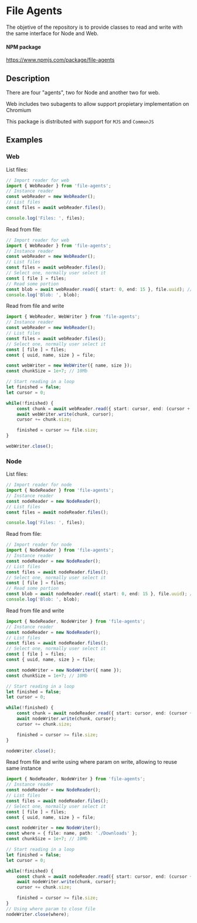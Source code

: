 # File Agents

The objetive of the repository is to provide classes to read and write with the same interface for Node and Web.

#### NPM package
https://www.npmjs.com/package/file-agents


## Description

There are four "agents", two for Node and another two for web.

Web includes two subagents to allow support propietary implementation on Chromium

This package is distributed with support for `MJS` and `CommonJS`


## Examples

### Web

List files:

``` ts
// Import reader for web
import { WebReader } from 'file-agents';
// Instance reader
const webReader = new WebReader();
// List files
const files = await webReader.files();

console.log('Files: ', files);

```

Read from file:
``` ts
// Import reader for web
import { WebReader } from 'file-agents';
// Instance reader
const webReader = new WebReader();
// List files
const files = await webReader.files();
// Select one, normally user select it
const [ file ] = files;
// Read some portion
const blob = await webReader.read({ start: 0, end: 15 }, file.uuid); // uuid is optional except first time
console.log('Blob: ', blob);

```

Read from file and write

``` ts
import { WebReader, WebWriter } from 'file-agents';
// Instance reader
const webReader = new WebReader();
// List files
const files = await webReader.files();
// Select one, normally user select it
const [ file ] = files;
const { uuid, name, size } = file;

const webWriter = new WebWriter({ name, size });
const chunkSize = 1e+7; // 10Mb

// Start reading in a loop
let finished = false;
let cursor = 0;

while(!finished) {
    const chunk = await webReader.read({ start: cursor, end: (cursor + chunkSize) }, uuid);
    await webWriter.write(chunk, cursor);
    cursor += chunk.size;

    finished = cursor >= file.size;
}

webWriter.close();
```

### Node

List files:

``` ts
// Import reader for node
import { NodeReader } from 'file-agents';
// Instance reader
const nodeReader = new NodeReader();
// List files
const files = await nodeReader.files();

console.log('Files: ', files);

```

Read from file:
``` ts
// Import reader for node
import { NodeReader } from 'file-agents';
// Instance reader
const nodeReader = new NodeReader();
// List files
const files = await nodeReader.files();
// Select one, normally user select it
const [ file ] = files;
// Read some portion
const blob = await nodeReader.read({ start: 0, end: 15 }, file.uuid); // uuid is optional except first time
console.log('Blob: ', blob);

```

Read from file and write

``` ts
import { NodeReader, NodeWriter } from 'file-agents';
// Instance reader
const nodeReader = new NodeReader();
// List files
const files = await nodeReader.files();
// Select one, normally user select it
const [ file ] = files;
const { uuid, name, size } = file;

const nodeWriter = new NodeWriter({ name });
const chunkSize = 1e+7; // 10Mb

// Start reading in a loop
let finished = false;
let cursor = 0;

while(!finished) {
    const chunk = await nodeReader.read({ start: cursor, end: (cursor + chunkSize) }, uuid);
    await nodeWriter.write(chunk, cursor);
    cursor += chunk.size;

    finished = cursor >= file.size;
}

nodeWriter.close();
```

Read from file and write using where param on write, allowing to reuse same instance

```ts
import { NodeReader, NodeWriter } from 'file-agents';
// Instance reader
const nodeReader = new NodeReader();
// List files
const files = await nodeReader.files();
// Select one, normally user select it
const [ file ] = files;
const { uuid, name, size } = file;

const nodeWriter = new NodeWriter();
const where = { file: name, path: './Downloads' };
const chunkSize = 1e+7; // 10Mb

// Start reading in a loop
let finished = false;
let cursor = 0;

while(!finished) {
    const chunk = await nodeReader.read({ start: cursor, end: (cursor + chunkSize) }, uuid);
    await nodeWriter.write(chunk, cursor);
    cursor += chunk.size;

    finished = cursor >= file.size;
}
// Using where param to close file
nodeWriter.close(where);
```